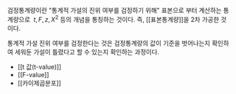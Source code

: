 검정통계량이란 "통계적 가설의 진위 여부를 검정하기 위해" 표본으로 부터 계산하는 통계량으로  $t, F, z, X^2$ 등의 개념을 통칭하는 것이다. 
즉, [[표본통계량]]을 2차 가공한 것이다. 

통계적 가설 진위 여부를 검정한다는 것은 검정통계량의 값이 기준을 벗어나는지 확인하여 세워둔 가설이 틀렸다고 할 수 있는지 확인하는 과정이다.

* [[t 값(t-value)]]
* [[F-value]]
* [[카이제곱분포]]